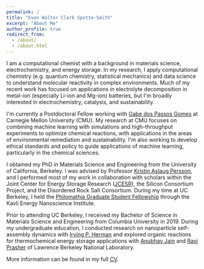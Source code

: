 ```yaml
---
permalink: /
title: "Evan Walter Clark Spotte-Smith"
excerpt: "About Me"
author_profile: true
redirect_from: 
  - /about/
  - /about.html
---
```


I am a computational chemist with a background in materials science, electrochemistry, and energy storage.
In my research, I apply computational chemistry (e.g. quantum chemistry, statistical mechanics) and data science to understand molecular reactivity in complex environments.
Much of my recent work has focused on applications in electrolyte decomposition in metal-ion (especially Li-ion and Mg-ion) batteries, but I'm broadly interested in electrochemistry, catalysis, and sustainability.

I'm currently a Postdoctoral Fellow working with [Gabe dos Passos Gomes](https://gomesgroup.andrew.cmu.edu/index.html) at Carnegie Mellon University (CMU).
My research at CMU focuses on combining machine learning with simulations and high-throughput experiments to optimize chemical reactions, with applications in the areas of environmental remediation and sustainability.
I'm also working to develop ethical standards and policy to guide applications of machine learning, particularly in the chemical sciences.

I obtained my PhD in Materials Science and Engineering from the University of California, Berkeley.
I was advised by Professor [Kristin Aslaug Persson](https://perssongroup.lbl.gov), and I performed most of my work in collaboration with scholars within the Joint Center for Energy Storage Research ([JCESR](https://www.jcesr.org/)), the Silicon Consortium Project, and the Disordered Rock Salt Consortium.
During my time at UC Berkeley, I held the [Philomathia Graduate Student Fellowship](https://kavli.berkeley.edu/evan-walter-clark-spotte-smith) through the Kavli Energy Nanoscience Institute.

Prior to attending UC Berkeley, I received my Bachelor of Science in Materials Science and Engineering from Columbia University
in 2019.
During my undergraduate education, I conducted research on nanoparticle self-assembly dynamics with
[Irving P. Herman](http://www.columbia.edu/~iph1/index.html) and explored organic reactions for thermochemical energy
storage applications with [Anubhav Jain](https://hackingmaterials.lbl.gov/) and [Ravi Prasher](https://thermalenergy.lbl.gov/)
of Lawrence Berkeley National Laboratory.

More information can be found in my full [CV](files/evan_spotte-smith_cv.pdf).